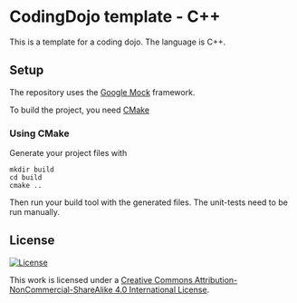 # CodingDojo template - C++

This is a template for a coding dojo. The language is C++.

## Setup
The repository uses the [Google Mock](https://github.com/google/googletest) framework.

To build the project, you need [CMake](http://www.cmake.org/)

### Using CMake
Generate your project files with
```
mkdir build
cd build
cmake ..
```
Then run your build tool with the generated files. The unit-tests need to be run manually.

## License

[![License][license-image]][license-url]

This work is licensed under a [Creative Commons Attribution-NonCommercial-ShareAlike 4.0 International License](http://creativecommons.org/licenses/by-nc-sa/4.0/).

[license-url]: http://creativecommons.org/licenses/by-nc-sa/4.0/
[license-image]: https://i.creativecommons.org/l/by-nc-sa/4.0/88x31.png

